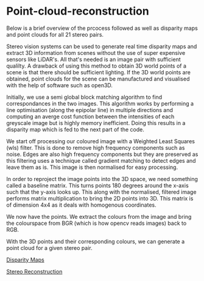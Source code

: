 # Point-cloud-reconstruction 
Below is a brief overview of the prcocess followed as well as disparity maps and point clouds for all 21 stereo pairs.

Stereo vision systems can be used to generate real time disparity maps and extract 3D information from scenes without the use of super expensive sensors like LiDAR's. All that's needed is an image pair with sufficient qualilty. A drawback of using this method to obtain 3D world points of a scene is that there should be sufficient lighting. If the 3D world points are obtained, point clouds for the scene can be manufactured and visualised with the help of software such as open3D. 

Initially, we use a semi global block matching algorithm to find correspondances in the two images. This algorithm works by performing a line optimisation (along the epipolar line) in multiple directions and computing an averge cost function between the intensities of each greyscale image but is highly memory inefficient. Doing this results in a disparity map which is fed to the next part of the code.

We start off processing our coloured image with a Weighted Least Squares (wls) filter. This is done to remove high frequency components such as noise. Edges are also high frequency components but they are preserved as this filtering uses a technique called gradient matching to detect edges and leave them as is. This image is then normalised for easy processing.

In order to reproject the image points into the 3D space, we need something called a baseline matrix. This turns points 180 degrees around the x-axis such that the y-axis looks up. This along with the normalised, filtered image performs matrix multiplication to bring the 2D points into 3D. This matrix is of dimension 4x4 as it deals with homogenous coordinates.

We now have the points. We extract the colours from the image and bring the colourspace from BGR (which is how opencv reads images) back to RGB.

With the 3D points and their corresponding colours, we can generate a point cloud for a given stereo pair.

[Disparity Maps](https://iiitaphyd-my.sharepoint.com/:w:/g/personal/tanmay_garg_students_iiit_ac_in/EcOyf8eWhh9Kq5mvAVGKNWcBUgYUd_XVSEu9G1akoH03xg?e=1DmQPf)

[Stereo Reconstruction](https://iiitaphyd-my.sharepoint.com/:w:/g/personal/venkata_surya_students_iiit_ac_in/EQLH67uNjKVAgUEZMLOtCPABs7veaaGDpMuBur9PJ8a7bw?e=qochQM)
